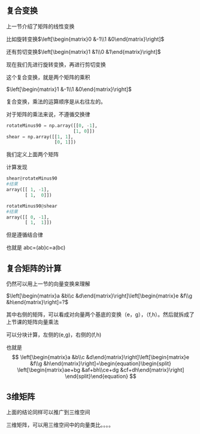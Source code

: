 ## 复合变换

上一节介绍了矩阵的线性变换

比如旋转变换$\left[\begin{matrix}0 &-1\\1 &0\end{matrix}\right]$

还有剪切变换$\left[\begin{matrix}1 &1\\0 &1\end{matrix}\right]$

现在我们先进行旋转变换，再进行剪切变换

这个复合变换，就是两个矩阵的乘积

$\left[\begin{matrix}1 &-1\\1 &0\end{matrix}\right]$



复合变换，乘法的运算顺序是从右往左的。

对于矩阵的乘法来说，不遵循交换律

```python
rotateMinus90 = np.array([[0, -1],
                         [1, 0]])
shear = np.array([[1, 1],
                  [0, 1]])
```

我们定义上面两个矩阵

计算发现

```python
shear@rotateMinus90
#结果
array([[ 1, -1],
       [ 1,  0]])
```

```python
rotateMinus90@shear
#结果
array([[ 0, -1],
       [ 1,  1]])
```

但是遵循结合律

也就是 abc=(ab)c=a(bc)



## 复合矩阵的计算

仍然可以用上一节的向量变换来理解



$\left[\begin{matrix}a &b\\c &d\end{matrix}\right]\left[\begin{matrix}e &f\\g &h\end{matrix}\right]=?$

其中右侧的矩阵，可以看成对向量两个基底的变换（e，g），（f,h）。然后就拆成了上节课的矩阵向量乘法

可以分块计算，左侧的(e,g)，右侧的(f,h)

也就是
$$
\left[\begin{matrix}a &b\\c &d\end{matrix}\right]\left[\begin{matrix}e &f\\g &h\end{matrix}\right]=\begin{equation}\begin{split}
\left[\begin{matrix}ae+bg &af+bh\\ce+dg &cf+dh\end{matrix}\right]
\end{split}\end{equation}
$$





## 3维矩阵

上面的结论同样可以推广到三维空间

三维矩阵，可以用三维空间中的向量类比。。。。
